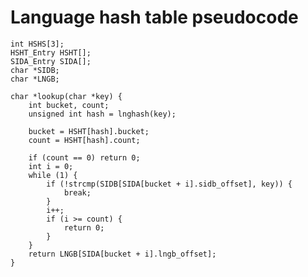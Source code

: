 Language hash table pseudocode
==============================

	int HSHS[3];
	HSHT_Entry HSHT[];
	SIDA_Entry SIDA[];
	char *SIDB;
	char *LNGB;
	
	char *lookup(char *key) {
		int bucket, count;
		unsigned int hash = lnghash(key);
	
		bucket = HSHT[hash].bucket;
		count = HSHT[hash].count;
	
		if (count == 0) return 0;
		int i = 0;
		while (1) {
			if (!strcmp(SIDB[SIDA[bucket + i].sidb_offset], key)) {
				break;
			}
			i++;
			if (i >= count) {
				return 0;
			}
		}
		return LNGB[SIDA[bucket + i].lngb_offset];
	}
